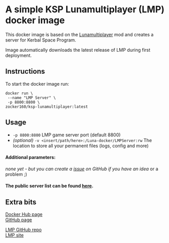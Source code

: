 # A simple KSP Lunamultiplayer (LMP) docker image
This docker image is based on the [Lunamultiplayer](https://github.com/LunaMultiplayer/LunaMultiplayer) mod and creates a server for Kerbal Space Program.

Image automatically downloads the latest release of LMP during first deployment.

## Instructions
To start the docker image run:

```
docker run \
 --name "LMP Server" \
 -p 8800:8800 \
zocker160/ksp-lunamultiplayer:latest
```
## Usage

- `-p 8800:8800` LMP game server port (default 8800)
- *(optional)* `-v <insert/path/here>:/Luna-docker/LMPServer:rw` The location to store all your permanent files (logs, config and more)

#### Additional parameters:

*none yet - but you can create a [issue](https://github.com/zocker-160/KSP-LMP-docker/issues) on GitHub if you have an idea* or a problem ;)

#### The public server list can be found [here](http://lunamultiplayer.com/pages/releaseservers.html).

## Extra bits
[Docker Hub page](https://hub.docker.com/r/zocker160/ksp-lunamultiplayer)  
[GitHub page](https://github.com/zocker-160/KSP-LMP-docker)

[LMP GitHub repo](https://github.com/LunaMultiplayer/LunaMultiplayer)  
[LMP site](http://lunamultiplayer.com/)
